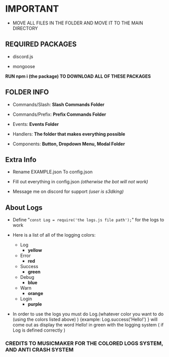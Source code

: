 # IMPORTANT
* MOVE ALL FILES IN THE FOLDER AND MOVE IT TO THE MAIN DIRECTORY

## REQUIRED PACKAGES

* discord.js

* mongoose

**RUN npm i (the package) TO DOWNLOAD ALL OF THESE PACKAGES**

## FOLDER INFO

* Commands/Slash: **Slash Commands Folder**

* Commands/Prefix: **Prefix Commands Folder**

* Events: **Events Folder**

* Handlers: **The folder that makes everything possible**

* Components: **Button, Dropdown Menu, Modal Folder**

## Extra Info

- Rename EXAMPLE.json To config.json

- Fill out everything in config.json *(otherwise the bot will not work)*

- Message me on discord for support *(user is s3dking)*

## About Logs

* Define "`const Log = require('the logs.js file path');`" for the logs to work

* Here is a list of all of the logging colors:
  * Log
    * **yellow**
  * Error
    * **red**
  * Success
    * **green**
  * Debug
    * **blue**
  * Warn
    * **orange**
  * Login
    * **purple**  

* In order to use the logs you must do Log.(whatever color you want to do (using the colors listed above) ) {example: Log.success('Hello!') } will come out as display the word Hello! in green with the logging system ( if Log is defined correctly )


### CREDITS TO MUSICMAKER FOR THE COLORED LOGS SYSTEM, AND ANTI CRASH SYSTEM
